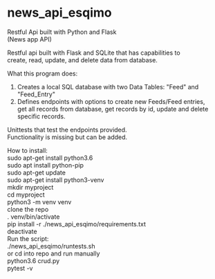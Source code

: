 # news_api_esqimo

Restful Api built with Python and Flask<br> 
(News app API)<br> 

Restful api built with Flask and SQLite that has capabilities to<br>
create, read, update, and delete data from database.<br> 

What this program does:<br> 
1. Creates a local SQL database with two Data Tables: "Feed" and "Feed_Entry"<br> 
2. Defines endpoints with options to create new Feeds/Feed entries,<br>
get all records from database, get records by id, 
update and delete specific records.<br>  

Unittests that test the endpoints provided.<br> 
Functionality is missing but can be added.<br>  

How to install: <br>
sudo apt-get install python3.6 <br>
sudo apt install python-pip <br>
sudo apt-get update <br>
sudo apt-get install python3-venv <br>
mkdir myproject <br>
cd myproject <br>
python3 -m venv venv <br>
clone the repo<br>
. venv/bin/activate<br>
pip install -r ./news_api_esqimo/requirements.txt <br>
deactivate<br>
Run the script:<br> 
./news_api_esqimo/runtests.sh<br>
or cd into repo and run manually <br>
python3.6 crud.py <br>
pytest -v






